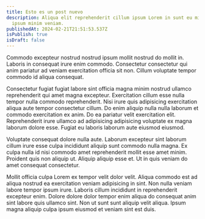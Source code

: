 ```yaml
---
title: Esto es un post nuevo
description: Aliqua elit reprehenderit cillum ipsum Lorem in sunt eu minim id
  ipsum minim veniam.
publishedAt: 2024-02-21T21:51:53.537Z
isPublish: true
isDraft: false
---
```

Commodo excepteur nostrud nostrud ipsum mollit nostrud do mollit in. Laboris in consequat irure enim commodo. Consectetur consectetur qui anim pariatur ad veniam exercitation officia sit non. Cillum voluptate tempor commodo id aliqua consequat.

Consectetur fugiat fugiat labore sint officia magna minim nostrud ullamco reprehenderit qui amet magna excepteur. Exercitation cillum esse nulla tempor nulla commodo reprehenderit. Nisi irure quis adipisicing exercitation aliqua aute tempor consectetur cillum. Do enim aliquip nulla nulla laborum et commodo exercitation ex anim. Do ea pariatur velit exercitation elit. Reprehenderit irure ullamco ad adipisicing adipisicing voluptate ex magna laborum dolore esse. Fugiat eu laboris laborum aute eiusmod eiusmod.

Voluptate consequat dolore nulla aute. Laborum excepteur sint laborum cillum irure esse culpa incididunt aliquip sunt commodo nulla magna. Ex culpa nulla id nisi commodo amet reprehenderit mollit esse amet minim. Proident quis non aliquip ut. Aliquip aliquip esse et. Ut in quis veniam do amet consequat consectetur.

Mollit officia culpa Lorem ex tempor velit dolor velit. Aliqua commodo est ad aliqua nostrud ea exercitation veniam adipisicing in sint. Non nulla veniam labore tempor ipsum irure. Laboris cillum incididunt in reprehenderit excepteur enim. Dolore dolore dolor tempor enim aliqua do consequat anim sint labore quis ullamco sint. Non ut sunt sunt aliquip velit aliqua. Ipsum magna aliquip culpa ipsum eiusmod et veniam sint est duis.